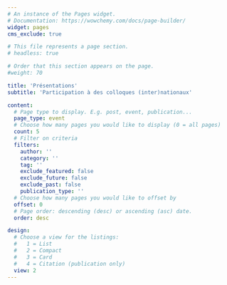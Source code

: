 ```yaml
---
# An instance of the Pages widget.
# Documentation: https://wowchemy.com/docs/page-builder/
widget: pages
cms_exclude: true

# This file represents a page section.
# headless: true

# Order that this section appears on the page.
#weight: 70

title: 'Présentations'
subtitle: 'Participation à des colloques (inter)nationaux'

content:
  # Page type to display. E.g. post, event, publication...
  page_type: event
  # Choose how many pages you would like to display (0 = all pages)
  count: 5
  # Filter on criteria
  filters:
    author: ''
    category: ''
    tag: ''
    exclude_featured: false
    exclude_future: false
    exclude_past: false
    publication_type: ''
  # Choose how many pages you would like to offset by
  offset: 0
  # Page order: descending (desc) or ascending (asc) date.
  order: desc

design:
  # Choose a view for the listings:
  #   1 = List
  #   2 = Compact
  #   3 = Card
  #   4 = Citation (publication only)
  view: 2
---
```

